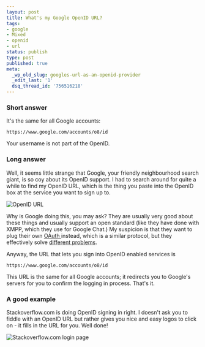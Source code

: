 ```yaml
---
layout: post
title: What's my Google OpenID URL?
tags:
- google
- Mixed
- openid
- url
status: publish
type: post
published: true
meta:
  _wp_old_slug: googles-url-as-an-openid-provider
  _edit_last: '1'
  dsq_thread_id: '756516218'
---
```

### Short answer

It's the same for all Google accounts:

    https://www.google.com/accounts/o8/id

Your username is not part of the OpenID.

### Long answer

Well, it seems little strange that Google, your friendly neighbourhood search giant, is so coy about its OpenID support. I had to search around for quite a while to find my OpenID URL, which is the thing you paste into the OpenID box at the service you want to sign up to.

![OpenID URL](https://lh5.googleusercontent.com/-O_Z-n14nWHY/T1uibV54hfI/AAAAAAAAAo8/4fdi-7ZWKog/s295/Logging%2520in%2520with%2520an%2520OpenID%2520URL.jpg)

Why is Google doing this, you may ask? They are usually very good about these things and usually support an open standard (like they have done with XMPP, which they use for Google Chat.) My suspicion is that they want to plug their own <a title="OAuth Wikipedia page" href="http://en.wikipedia.org/wiki/OAuth">OAuth </a>instead, which is a similar protocol, but they effectively solve <a href="http://softwareas.com/oauth-openid-youre-barking-up-the-wrong-tree-if-you-think-theyre-the-same-thing">different problems</a>.

Anyway, the URL that lets you sign into OpenID enabled services is

    https://www.google.com/accounts/o8/id

This URL is the same for all Google accounts; it redirects you to Google's servers for you to confirm the logging in process. That's it.

### A good example

Stackoverflow.com is doing OpenID signing in right. I doesn't ask you to fiddle with an OpenID URL but rather gives you nice and easy logos to click on - it fills in the URL for you. Well done!

![Stackoverflow.com login page](https://lh4.googleusercontent.com/--cSZ6kT7oNg/T1uiZCGAb1I/AAAAAAAAAoo/WE6Dmn_uUEw/s698/stackoverflow-login.jpg)
